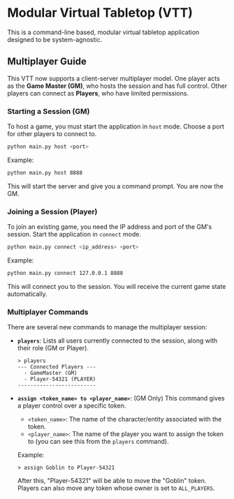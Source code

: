 # Modular Virtual Tabletop (VTT)

This is a command-line based, modular virtual tabletop application designed to be system-agnostic.

## Multiplayer Guide

This VTT now supports a client-server multiplayer model. One player acts as the **Game Master (GM)**, who hosts the session and has full control. Other players can connect as **Players**, who have limited permissions.

### Starting a Session (GM)

To host a game, you must start the application in `host` mode. Choose a port for other players to connect to.

```bash
python main.py host <port>
```

Example:
```bash
python main.py host 8888
```
This will start the server and give you a command prompt. You are now the GM.

### Joining a Session (Player)

To join an existing game, you need the IP address and port of the GM's session. Start the application in `connect` mode.

```bash
python main.py connect <ip_address> <port>
```

Example:
```bash
python main.py connect 127.0.0.1 8888
```
This will connect you to the session. You will receive the current game state automatically.

### Multiplayer Commands

There are several new commands to manage the multiplayer session:

*   **`players`**: Lists all users currently connected to the session, along with their role (GM or Player).
    ```
    > players
    --- Connected Players ---
      - GameMaster (GM)
      - Player-54321 (PLAYER)
    -------------------------
    ```

*   **`assign <token_name> to <player_name>`**: (GM Only) This command gives a player control over a specific token.
    -   `<token_name>`: The name of the character/entity associated with the token.
    -   `<player_name>`: The name of the player you want to assign the token to (you can see this from the `players` command).

    Example:
    ```
    > assign Goblin to Player-54321
    ```
    After this, "Player-54321" will be able to move the "Goblin" token. Players can also move any token whose owner is set to `ALL_PLAYERS`.
